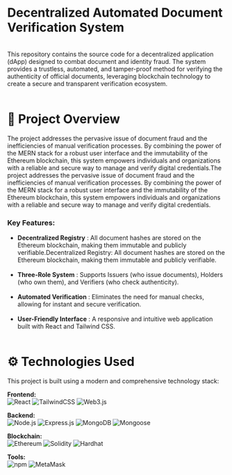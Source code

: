 <h1>Decentralized Automated Document Verification System</h1></br>
This repository contains the source code for a decentralized application (dApp) designed to combat document and identity fraud. The system provides a trustless, automated, and tamper-proof method for verifying the authenticity of official documents, leveraging blockchain technology to create a secure and transparent verification ecosystem.
</br>
</br>
<h1>🚀 Project Overview</h1>
The project addresses the pervasive issue of document fraud and the inefficiencies of manual verification processes. By combining the power of the MERN stack for a robust user interface and the immutability of the Ethereum blockchain, this system empowers individuals and organizations with a reliable and secure way to manage and verify digital credentials.The project addresses the pervasive issue of document fraud and the inefficiencies of manual verification processes. By combining the power of the MERN stack for a robust user interface and the immutability of the Ethereum blockchain, this system empowers individuals and organizations with a reliable and secure way to manage and verify digital credentials.
</br>
<h3>Key Features:</h3>
<ul>
  <li> <b>Decentralized Registry</b> : All document hashes are stored on the Ethereum blockchain, making them immutable and publicly verifiable.Decentralized Registry: All document hashes are stored on the Ethereum blockchain, making them immutable and publicly verifiable.</li></br>
   <li> <b>Three-Role System</b> : Supports Issuers (who issue documents), Holders (who own them), and Verifiers (who check authenticity).</li></br>
   <li> <b>Automated Verification</b> : Eliminates the need for manual checks, allowing for instant and secure verification.</li></br>
   <li> <b>User-Friendly Interface</b> : A responsive and intuitive web application built with React and Tailwind CSS.</li></br>
</ul>
<h1>⚙️ Technologies Used</h1>

This project is built using a modern and comprehensive technology stack:

**Frontend:**  
![React](https://img.shields.io/badge/React.js-20232A?style=for-the-badge&logo=react&logoColor=61DAFB) 
![TailwindCSS](https://img.shields.io/badge/Tailwind_CSS-38B2AC?style=for-the-badge&logo=tailwind-css&logoColor=white) 
![Web3.js](https://img.shields.io/badge/Web3.js-F16822?style=for-the-badge&logo=web3.js&logoColor=white)

**Backend:**  
![Node.js](https://img.shields.io/badge/Node.js-43853D?style=for-the-badge&logo=node.js&logoColor=white) 
![Express.js](https://img.shields.io/badge/Express.js-000000?style=for-the-badge&logo=express&logoColor=white) 
![MongoDB](https://img.shields.io/badge/MongoDB-4EA94B?style=for-the-badge&logo=mongodb&logoColor=white) 
![Mongoose](https://img.shields.io/badge/Mongoose-880000?style=for-the-badge&logo=mongoose&logoColor=white)

**Blockchain:**  
![Ethereum](https://img.shields.io/badge/Ethereum-3C3C3D?style=for-the-badge&logo=ethereum&logoColor=white) 
![Solidity](https://img.shields.io/badge/Solidity-363636?style=for-the-badge&logo=solidity&logoColor=white) 
![Hardhat](https://img.shields.io/badge/Hardhat-FBCC02?style=for-the-badge&logo=hardhat&logoColor=black)

**Tools:**  
![npm](https://img.shields.io/badge/npm-CB3837?style=for-the-badge&logo=npm&logoColor=white) 
![MetaMask](https://img.shields.io/badge/MetaMask-F6851B?style=for-the-badge&logo=metamask&logoColor=white)

